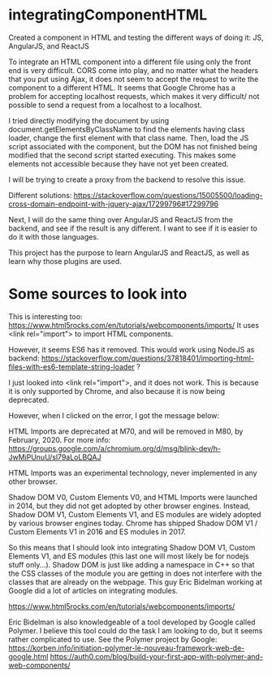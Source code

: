 # integratingComponentHTML
Created a component in HTML and testing the different ways of doing it: JS, AngularJS, and ReactJS

To integrate an HTML component into a different file using only the front end is
very difficult. CORS come into play, and no matter what the headers that you put
using Ajax, it does not seem to accept the request to write the component to a
different HTML. It seems that Google Chrome has a problem for accepting localhost
requests, which makes it very difficult/ not possible to send a request from a
localhost to a localhost.

I tried directly modifying the document by using document.getElementsByClassName
to find the elements having class loader, change the first element with that class
name. Then, load the JS script associated with the component, but the DOM has
not finished being modified that the second script started executing. This makes some elements not accessible because they have not yet been created.

I will be trying to create a proxy from the backend to resolve this issue.

Different solutions: 
https://stackoverflow.com/questions/15005500/loading-cross-domain-endpoint-with-jquery-ajax/17299796#17299796

Next, I will do the same thing over AngularJS and ReactJS from the backend, and
see if the result is any different. I want to see if it is easier to do it with those languages.

This project has the purpose to learn AngularJS and ReactJS, as well as learn why those plugins are used.


# Some sources to look into
This is interesting too: https://www.html5rocks.com/en/tutorials/webcomponents/imports/
It uses \<link rel="import"\> to import HTML components.

However, it seems ES6 has it removed. 
This would work using NodeJS as backend: https://stackoverflow.com/questions/37818401/importing-html-files-with-es6-template-string-loader ?

I just looked into \<link rel="import"\>, and it does not work. This is because it is only supported by Chrome, and also because it is now being deprecated.

However, when I clicked on the error, I got the message below:
  
HTML Imports are deprecated at M70, and will be removed in M80, by February, 2020. For more info: https://groups.google.com/a/chromium.org/d/msg/blink-dev/h-JwMiPUnuU/sl79aLoLBQAJ
 
 HTML Imports was an experimental technology, never implemented in any other browser.

Shadow DOM V0, Custom Elements V0, and HTML Imports were launched in 2014, but they did not get adopted by other browser engines. Instead, Shadow DOM V1, Custom Elements V1, and ES modules are widely adopted by various browser engines today. Chrome has shipped Shadow DOM V1 / Custom Elements V1 in 2016 and ES modules in 2017.

So this means that I should look into integrating Shadow DOM V1, Custom Elements V1, and ES modules (this last one will most likely be for nodejs stuff only...). Shadow DOM is just like adding a namespace in C++ so that the CSS classes of the module you are getting in does not interfere with the classes that are already on the webpage. This guy Eric Bidelman working at Google did a lot of articles on integrating modules.

https://www.html5rocks.com/en/tutorials/webcomponents/imports/

Eric Bidelman is also knowledgeable of a tool developed by Google called Polymer. I believe this tool could do the task I am looking to do, but it seems rather complicated to use. See the Polymer project by Google: https://korben.info/initiation-polymer-le-nouveau-framework-web-de-google.html
https://auth0.com/blog/build-your-first-app-with-polymer-and-web-components/
